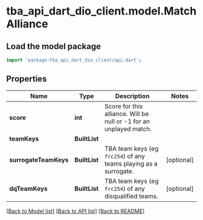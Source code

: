 # tba_api_dart_dio_client.model.MatchAlliance

## Load the model package
```dart
import 'package:tba_api_dart_dio_client/api.dart';
```

## Properties
Name | Type | Description | Notes
------------ | ------------- | ------------- | -------------
**score** | **int** | Score for this alliance. Will be null or -1 for an unplayed match. | 
**teamKeys** | **BuiltList<String>** |  | 
**surrogateTeamKeys** | **BuiltList<String>** | TBA team keys (eg `frc254`) of any teams playing as a surrogate. | [optional] 
**dqTeamKeys** | **BuiltList<String>** | TBA team keys (eg `frc254`) of any disqualified teams. | [optional] 

[[Back to Model list]](../README.md#documentation-for-models) [[Back to API list]](../README.md#documentation-for-api-endpoints) [[Back to README]](../README.md)


